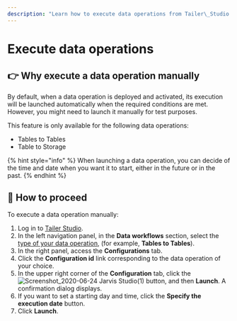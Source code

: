 ```yaml
---
description: "Learn how to execute data operations from Tailer\_Studio."
---
```


# Execute data operations

## 👉 Why execute a data operation manually

By default, when a data operation is deployed and activated, its execution will be launched automatically when the required conditions are met. However, you might need to launch it manually for test purposes.

This feature is only available for the following data operations:

* Tables to Tables
* Table to Storage

{% hint style="info" %}
When launching a data operation, you can decide of the time and date when you want it to start, either in the future or in the past.
{% endhint %}

## 🔢 How to proceed

To execute a data operation manually:

1. Log in to [Tailer Studio](https://jarvis-platform.io/sign-in?redirect=%2F&__hstc=57968821.199e85015347f5cf00c120e5932c4c81.1601276395705.1601469338939.1601472992239.17&__hssc=57968821.4.1601472992239&__hsfp=649433320).
2. In the left navigation panel, in the **Data workflows** section, select the [type of your data operation](../data-pipeline-operations/untitled.md#types-of-data-pipeline-operations), \(for example, **Tables to Tables**\).
3. In the right panel, access the **Configurations** tab.
4. Click the **Configuration id** link corresponding to the data operation of your choice.
5. In the upper right corner of the **Configuration** tab, click the ![Screenshot\_2020-06-24 Jarvis Studio\(1\)](https://support.fashiondata.io/hs-fs/hubfs/Jarvis%20Documentation/Screenshot_2020-06-24%20Jarvis%20Studio%281%29.png?width=14&name=Screenshot_2020-06-24%20Jarvis%20Studio%281%29.png) button, and then **Launch**. A confirmation dialog displays.
6. If you want to set a starting day and time, click the **Specify the execution date** button.
7. Click **Launch**.

